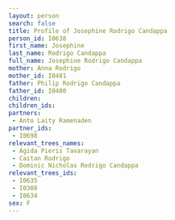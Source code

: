 ```yaml
---
layout: person
search: false
title: Profile of Josephine Rodrigo Candappa
person_id: I0638
first_name: Josephine
last_name: Rodrigo Candappa
full_name: Josephine Rodrigo Candappa
mother: Anna Rodrigo
mother_id: I0481
father: Philip Rodrigo Candappa
father_id: I0480
children:
children_ids:
partners:
 - Anto Laity Ramenaden
partner_ids:
 - I0698
relevant_trees_names:
 - Agida Pieris Tavarayan
 - Caitan Rodrigo
 - Dominic Nicholas Rodrigo Candappa
relevant_trees_ids:
 - I0635
 - I0308
 - I0634
sex: F
---
```


